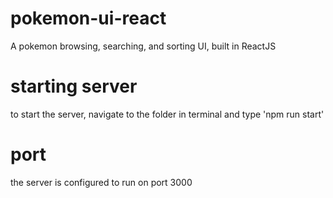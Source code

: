 # pokemon-ui-react
A pokemon browsing, searching, and sorting UI, built in ReactJS

# starting server
to start the server, navigate to the folder in terminal and type 'npm run start'

# port
the server is configured to run on port 3000
